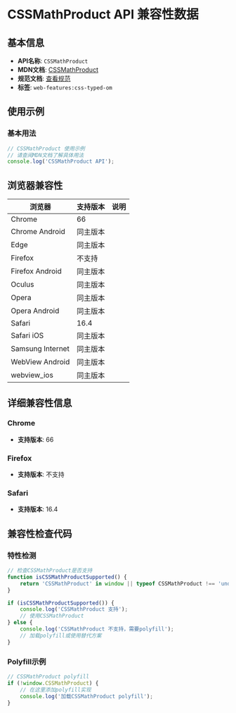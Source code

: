 # CSSMathProduct API 兼容性数据

## 基本信息

- **API名称**: `CSSMathProduct`
- **MDN文档**: [CSSMathProduct](https://developer.mozilla.org/docs/Web/API/CSSMathProduct)
- **规范文档**: [查看规范](https://drafts.css-houdini.org/css-typed-om/#cssmathproduct)
- **标签**: `web-features:css-typed-om`

## 使用示例

### 基本用法

```javascript
// CSSMathProduct 使用示例
// 请查阅MDN文档了解具体用法
console.log('CSSMathProduct API');
```

## 浏览器兼容性

| 浏览器 | 支持版本 | 说明 |
|--------|----------|------|
| Chrome | 66 |  |
| Chrome Android | 同主版本 |  |
| Edge | 同主版本 |  |
| Firefox | 不支持 |  |
| Firefox Android | 同主版本 |  |
| Oculus | 同主版本 |  |
| Opera | 同主版本 |  |
| Opera Android | 同主版本 |  |
| Safari | 16.4 |  |
| Safari iOS | 同主版本 |  |
| Samsung Internet | 同主版本 |  |
| WebView Android | 同主版本 |  |
| webview_ios | 同主版本 |  |

## 详细兼容性信息

### Chrome

- **支持版本**: 66

### Firefox

- **支持版本**: 不支持

### Safari

- **支持版本**: 16.4

## 兼容性检查代码

### 特性检测

```javascript
// 检查CSSMathProduct是否支持
function isCSSMathProductSupported() {
    return 'CSSMathProduct' in window || typeof CSSMathProduct !== 'undefined';
}

if (isCSSMathProductSupported()) {
    console.log('CSSMathProduct 支持');
    // 使用CSSMathProduct
} else {
    console.log('CSSMathProduct 不支持，需要polyfill');
    // 加载polyfill或使用替代方案
}
```

### Polyfill示例

```javascript
// CSSMathProduct polyfill
if (!window.CSSMathProduct) {
    // 在这里添加polyfill实现
    console.log('加载CSSMathProduct polyfill');
}
```


